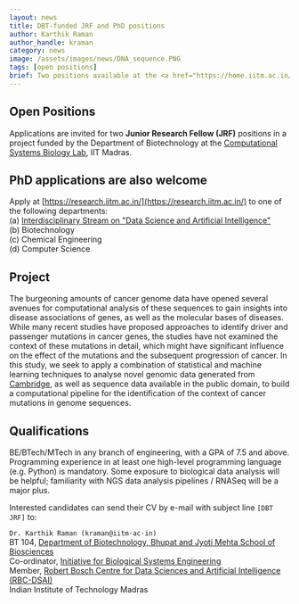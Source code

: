 ```yaml
---
layout: news
title: DBT-funded JRF and PhD positions
author: Karthik Raman
author_handle: kraman
category: news
image: /assets/images/news/DNA_sequence.PNG
tags: [open positions]
brief: Two positions available at the <a href="https://home.iitm.ac.in/kraman/lab/open-positions/725/">Computational Systems Biology Lab</a>.
---
```


## Open Positions
Applications are invited for two **Junior Research Fellow (JRF)** positions in a project funded by the Department of Biotechnology at the  [Computational Systems Biology Lab](https://home.iitm.ac.in/kraman/lab/), IIT Madras.

## PhD applications are also welcome

Apply at [https://research.iitm.ac.in/](https://research.iitm.ac.in/) to one of the following departments:<br>
   (a) [Interdisciplinary Stream on "Data Science and Artificial Intelligence"](https://sites.google.com/a/smail.iitm.ac.in/iitm-idrp/home)<br>
   (b) Biotechnology<br>
   (c) Chemical Engineering<br>
   (d) Computer Science<br>

## Project
The burgeoning amounts of cancer genome data have opened several avenues for computational analysis of these sequences to gain insights into disease associations of genes, as well as the molecular bases of diseases. While many recent studies have proposed approaches to identify driver and passenger mutations in cancer genes, the studies have not examined the context of these mutations in detail, which might have significant influence on the effect of the mutations and the subsequent progression of cancer. In this study, we seek to apply a combination of statistical and machine learning techniques to analyse novel genomic data generated from [Cambridge](https://www.mrc-cu.cam.ac.uk/), as well as sequence data available in the public domain, to build a computational pipeline for the identification of the context of cancer mutations in genome sequences.

## Qualifications
BE/BTech/MTech in any branch of engineering, with a GPA of 7.5 and above. Programming experience in at least one high-level programming language (e.g. Python) is mandatory. Some exposure to biological data analysis will be helpful; familiarity with NGS data analysis pipelines / RNASeq will be a major plus.

Interested candidates can send their CV by e-mail with subject line `[DBT JRF]` to:

`Dr. Karthik Raman (kraman@iitm·ac·in)`<br/>
BT 104,  [Department of Biotechnology, Bhupat and Jyoti Mehta School of Biosciences](https://biotech.iitm.ac.in/)<br/>
Co-ordinator,  [Initiative for Biological Systems Engineering](https://web.iitm.ac.in/ibse)<br/>
Member,  [Robert Bosch Centre for Data Sciences and Artificial Intelligence (RBC-DSAI)](https://rbcdsai.iitm.ac.in/)<br/>
Indian Institute of Technology Madras
